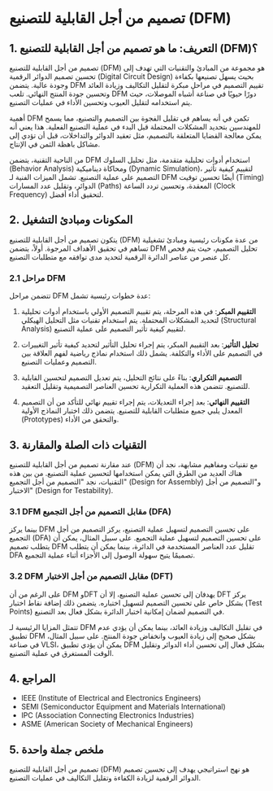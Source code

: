 # تصميم من أجل القابلية للتصنيع (DFM)

## 1. التعريف: ما هو **تصميم من أجل القابلية للتصنيع (DFM)**؟
تصميم من أجل القابلية للتصنيع (DFM) هو مجموعة من المبادئ والتقنيات التي تهدف إلى تحسين تصميم الدوائر الرقمية (Digital Circuit Design) بحيث يسهل تصنيعها بكفاءة وجودة عالية. يتضمن DFM تقييم التصميم في مراحل مبكرة لتقليل التكاليف وزيادة العائد وتحسين جودة المنتج النهائي. تلعب DFM دورًا حيويًا في صناعة أشباه الموصلات، حيث يتم استخدامه لتقليل العيوب وتحسين الأداء في عمليات التصنيع. 

أهمية DFM تكمن في أنه يساهم في تقليل الفجوة بين التصميم والتصنيع، مما يسمح للمهندسين بتحديد المشكلات المحتملة قبل البدء في عملية التصنيع الفعلية. هذا يعني أنه يمكن معالجة القضايا المتعلقة بالتصميم، مثل تعقيد الدوائر والتداخلات، قبل أن تؤدي إلى مشاكل باهظة الثمن في الإنتاج. 

من الناحية التقنية، يتضمن DFM استخدام أدوات تحليلية متقدمة، مثل تحليل السلوك (Behavior Analysis) ومحاكاة ديناميكية (Dynamic Simulation)، لتقييم كيفية تأثير التصميم على عملية التصنيع. تشمل الميزات الفنية لـ DFM أيضًا تحسين توقيت (Timing) الدوائر، وتقليل عدد المسارات (Paths) المعقدة، وتحسين تردد الساعة (Clock Frequency) لتحقيق أداء أفضل. 

## 2. المكونات ومبادئ التشغيل
يتكون تصميم من أجل القابلية للتصنيع (DFM) من عدة مكونات رئيسية ومبادئ تشغيلية تساهم في تحقيق الأهداف المرجوة. أولاً، يتضمن DFM تحليل التصميم، حيث يتم فحص كل عنصر من عناصر الدائرة الرقمية لتحديد مدى توافقه مع متطلبات التصنيع. 

### 2.1 مراحل DFM
تتضمن مراحل DFM عدة خطوات رئيسية تشمل:

1. **التقييم المبكر**: في هذه المرحلة، يتم تقييم التصميم الأولي باستخدام أدوات تحليلية لتحديد المشكلات المحتملة. يتم استخدام تقنيات مثل التحليل الهيكلي (Structural Analysis) لتقييم كيفية تأثير التصميم على عملية التصنيع.

2. **تحليل التأثير**: بعد التقييم المبكر، يتم إجراء تحليل التأثير لتحديد كيفية تأثير التغييرات في التصميم على الأداء والتكلفة. يشمل ذلك استخدام نماذج رياضية لفهم العلاقة بين التصميم وعمليات التصنيع.

3. **التصميم التكراري**: بناءً على نتائج التحليل، يتم تعديل التصميم لتحسين القابلية للتصنيع. تتضمن هذه العملية التكرارية تحسين العناصر التصميمية وتقليل التعقيد.

4. **التقييم النهائي**: بعد إجراء التعديلات، يتم إجراء تقييم نهائي للتأكد من أن التصميم المعدل يلبي جميع متطلبات القابلية للتصنيع. يتضمن ذلك اختبار النماذج الأولية (Prototypes) والتحقق من الأداء.

## 3. التقنيات ذات الصلة والمقارنة
عند مقارنة تصميم من أجل القابلية للتصنيع (DFM) مع تقنيات ومفاهيم مشابهة، نجد أن هناك العديد من الطرق التي يمكن استخدامها لتحسين عملية التصنيع. من بين هذه التقنيات، نجد "التصميم من أجل التجميع" (Design for Assembly) و"التصميم من أجل الاختبار" (Design for Testability).

### 3.1 DFM مقابل التصميم من أجل التجميع (DFA)
بينما يركز DFM على تحسين التصميم لتسهيل عملية التصنيع، يركز التصميم من أجل التجميع (DFA) على تحسين التصميم لتسهيل عملية التجميع. على سبيل المثال، يمكن أن يتطلب تصميم DFM تقليل عدد العناصر المستخدمة في الدائرة، بينما يمكن أن يتطلب DFA تصميمًا يتيح سهولة الوصول إلى الأجزاء أثناء عملية التجميع.

### 3.2 DFM مقابل التصميم من أجل الاختبار (DFT)
على الرغم من أن DFM وDFT يهدفان إلى تحسين عملية التصنيع، إلا أن DFT يركز بشكل خاص على تحسين التصميم لتسهيل اختباره. يتضمن ذلك إضافة نقاط اختبار (Test Points) في التصميم لضمان إمكانية اختبار الدائرة بشكل فعال بعد التصنيع.

تتمثل المزايا الرئيسية لـ DFM في تقليل التكاليف وزيادة العائد، بينما يمكن أن يؤدي عدم تطبيق DFM بشكل صحيح إلى زيادة العيوب وانخفاض جودة المنتج. على سبيل المثال، في صناعة VLSI، يمكن أن يؤدي تطبيق DFM بشكل فعال إلى تحسين أداء الدوائر وتقليل الوقت المستغرق في عملية التصنيع.

## 4. المراجع
- IEEE (Institute of Electrical and Electronics Engineers)
- SEMI (Semiconductor Equipment and Materials International)
- IPC (Association Connecting Electronics Industries)
- ASME (American Society of Mechanical Engineers)

## 5. ملخص جملة واحدة
تصميم من أجل القابلية للتصنيع (DFM) هو نهج استراتيجي يهدف إلى تحسين تصميم الدوائر الرقمية لزيادة الكفاءة وتقليل التكاليف في عمليات التصنيع.